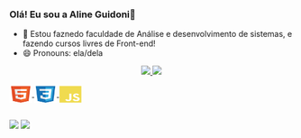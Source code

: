 ### Olá! Eu sou a Aline Guidoni👋

- 🌱 Estou faznedo faculdade de Análise e desenvolvimento de sistemas, e fazendo cursos livres de Front-end!
- 😄 Pronouns: ela/dela



<div align="center">
  <a href="https://github.com/AlineGuidoni">
  <img height="180em" src="https://github-readme-stats.vercel.app/api?username=AlineGuidoni&show_icons=true&theme=merko&include_all_commits=true&count_private=true"/>
  <img height="180em" src="https://github-readme-stats.vercel.app/api/top-langs/?username=AlineGuidoni&layout=compact&langs_count=7&theme=merko"/>
</div>
<div style="display: inline_block"><br>
  <img align="center" alt="Rafa-HTML" height="30" width="40" src="https://raw.githubusercontent.com/devicons/devicon/master/icons/html5/html5-original.svg">
  <img align="center" alt="Rafa-CSS" height="30" width="40" src="https://raw.githubusercontent.com/devicons/devicon/master/icons/css3/css3-original.svg">
  <img align="center" alt="Rafa-Js" height="30" width="40" src="https://raw.githubusercontent.com/devicons/devicon/master/icons/javascript/javascript-plain.svg">
  
</div>
  
  ##
  
<div>
  <a href ="mailto:alineguidonini@hotmail.com"><img src=https://img.shields.io/badge/-Hotmail-0078D4?style=flat-square&logo=microsoft-outlook&logoColor=white target="_blank"></a>
  <a href="https://www.linkedin.com/in/aline-guidoni" target="_blank"><img src=https://img.shields.io/badge/-LinkedIn-blue?style=flat-square&logo=Linkedin&logoColor=white" target="_blank"></a>
</div>  
  
  

